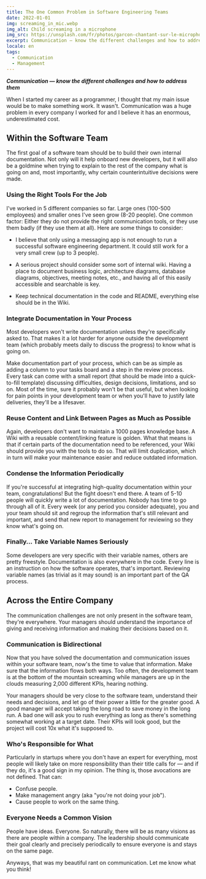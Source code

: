 ```yaml
---
title: The One Common Problem in Software Engineering Teams
date: 2022-01-01
img: screaming_in_mic.webp
img_alt: Child screaming in a microphone
img_src: https://unsplash.com/fr/photos/garcon-chantant-sur-le-microphone-avec-filtre-anti-pop-ASKeuOZqhYU
excerpt: Communication — know the different challenges and how to address them.
locale: en
tags:
  - Communication
  - Management
---
```


___Communication — know the different challenges and how to address them___

When I started my career as a programmer, I thought that my main issue would be to make something work. It
wasn't. Communication was a huge problem in every company I worked for and I believe it has an enormous,
underestimated cost.

## Within the Software Team

The first goal of a software team should be to build their own internal documentation. Not only will it help
onboard new developers, but it will also be a goldmine when trying to explain to the rest of the company what
is going on and, most importantly, why certain counterintuitive decisions were made.

### Using the Right Tools For the Job

I've worked in 5 different companies so far. Large ones (100-500 employees) and smaller ones I've seen grow
(8-20 people). One common factor: Either they do not provide the right communication tools, or they use them
badly (if they use them at all). Here are some things to consider:

- I believe that only using a messaging app is not enough to run a successful software engineering department.
It could still work for a very small crew (up to 3 people).

- A serious project should consider some sort of internal wiki. Having a place to document business logic,
  architecture diagrams, database diagrams, objectives, meeting notes, etc., and having all of this easily
  accessible and searchable is key.
- Keep technical documentation in the code and README, everything else should be in the Wiki.

### Integrate Documentation in Your Process

Most developers won't write documentation unless they're specifically asked to. That makes it a lot harder for
anyone outside the development team (which probably meets daily to discuss the progress) to know what is going on.

Make documentation part of your process, which can be as simple as adding a column to your tasks board and a step
in the review process. Every task can come with a small report (that should be made into a quick-to-fill template)
discussing difficulties, design decisions, limitations, and so on. Most of the time, sure it probably won't be that
useful, but when looking for pain points in your development team or when you'll have to justify late deliveries,
they'll be a lifesaver.

### Reuse Content and Link Between Pages as Much as Possible

Again, developers don't want to maintain a 1000 pages knowledge base. A Wiki with a reusable content/linking feature
is golden. What that means is that if certain parts of the documentation need to be referenced, your Wiki should provide
you with the tools to do so. That will limit duplication, which in turn will make your maintenance easier and reduce
outdated information.

### Condense the Information Periodically

If you're successful at integrating high-quality documentation within your team, congratulations! But the fight doesn't
end there. A team of 5-10 people will quickly write a lot of documentation. Nobody has time to go through all of it.
Every week (or any period you consider adequate), you and your team should sit and regroup the information that's still
relevant and important, and send that new report to management for reviewing so they know what's going on.

### Finally… Take Variable Names Seriously

Some developers are very specific with their variable names, others are pretty freestyle. Documentation is also everywhere
in the code. Every line is an instruction on how the software operates, that's important. Reviewing variable names (as trivial
as it may sound) is an important part of the QA process.

## Across the Entire Company

The communication challenges are not only present in the software team, they're everywhere. Your managers should understand
the importance of giving and receiving information and making their decisions based on it.

### Communication is Bidirectional

Now that you have solved the documentation and communication issues within your software team, now's the time to value that
information. Make sure that the information flows both ways. Too often, the development team is at the bottom of the mountain
screaming while managers are up in the clouds measuring 2,000 different KPIs, hearing nothing.

Your managers should be very close to the software team, understand their needs and decisions, and let go of their power a
little for the greater good. A good manager will accept taking the long road to save money in the long run. A bad one will
ask you to rush everything as long as there's something somewhat working at a target date. Their KPIs will look good, but
the project will cost 10x what it's supposed to.

### Who's Responsible for What

Particularly in startups where you don't have an expert for everything, most people will likely take on more responsibility
than their title calls for — and if they do, it's a good sign in my opinion. The thing is, those avocations are not defined.
That can:

- Confuse people.
- Make management angry (aka "you're not doing your job").
- Cause people to work on the same thing.

### Everyone Needs a Common Vision

People have ideas. Everyone. So naturally, there will be as many visions as there are people within a company. The leadership
should communicate their goal clearly and precisely periodically to ensure everyone is and stays on the same page.

Anyways, that was my beautiful rant on communication. Let me know what you think!
